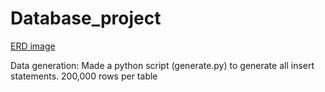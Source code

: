 # Database_project

[ERD image](ERD.png)



Data generation:
Made a python script (generate.py) to generate all insert statements.
200,000 rows per table